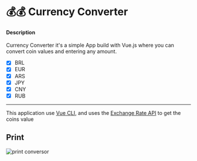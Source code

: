 # 💰💰 Currency Converter


#### Description

Currency Converter it's a simple App build with Vue.js where you can convert coin values and entering any amount.
- [x] BRL 
- [x] EUR 
- [x] ARS 
- [x] JPY
- [x] CNY 
- [x] RUB 
***

This application use [Vue CLI](https://cli.vuejs.org/), and uses the [Exchange Rate API](https://www.exchangerate-api.com/) to get the coins value

## Print
 
![print conversor](https://user-images.githubusercontent.com/87990551/189192433-09ca9580-22ce-45ae-988e-8e96a71033bd.PNG)
